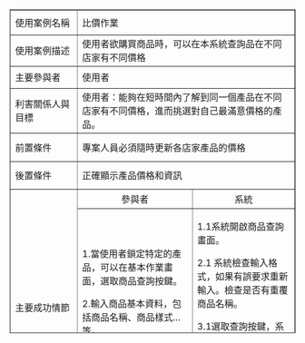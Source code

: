 <table width="696" height="571" border="1">
  <tr>
    <td width="167" height="44">使用案例名稱</td>
    <td colspan="2">比價作業</td>
  </tr>
  <tr>
    <td height="44">使用案例描述</td>
    <td colspan="2">使用者欲購買商品時，可以在本系統查詢品在不同店家有不同價格</td>
  </tr>
  <tr>
    <td height="39">主要參與者</td>
    <td colspan="2">使用者</td>
  </tr>
  <tr>
    <td height="61">利害關係人與目標</td>
    <td colspan="2">使用者：能夠在短時間內了解到同一個產品在不同店家有不同價格，進而挑選對自己最滿意價格的產品。</td>
  </tr>
  <tr>
    <td height="50">前置條件</td>
    <td colspan="2">專案人員必須隨時更新各店家產品的價格</td>
  </tr>
  <tr>
    <td height="49">後置條件</td>
    <td colspan="2">正確顯示產品價格和資訊</td>
  </tr>
  <tr>
    <td rowspan="2">主要成功情節</td>
    <td width="305" height="34"><div align="center">參與者</div></td>
    <td width="202"><div align="center">系統</div></td>
  </tr>
  <tr>
    <td width="265"><p>1.當使用者鎖定特定的產品，可以在基本作業畫面，選取商品查詢按鍵。</p>
    <p>2.輸入商品基本資料，包括商品名稱、商品樣式...等。    </p>
    <p>3.輸入完畢後，選取查詢按鍵，或是選取離開按鍵。</p></td>
    <td width="265"><p>1.1系統開啟商品查詢畫面。
      </p>
      <p>2.1 系統檢查輸入格 式，如果有誤要求重新輸入。檢查是否有重覆商品名稱。</p>
    <p>3.1選取查詢按鍵，系統將資料在資料庫進行查詢，把相同產品名稱的資料全部顯示出來，並預設由價格進行遞增排序。如果選取離開按鍵，則回到起史畫面。</p></td>
  </tr>
  <tr>
    <td height="95">例外情節</td>
    <td colspan="2">*a. 如果有欄位無法輸入，或資料無法儲存，系統需要顯示警告訊息並中止輸入。</td>
  </tr>
  <tr>
    <td>其他需求</td>
    <td colspan="2">無</td>
  </tr>
</table>